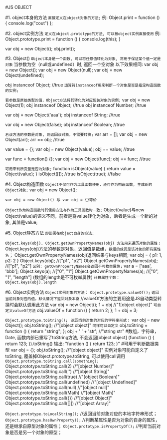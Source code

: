 #JS OBJECT

#1. object本身的方法
`直接定义在object对象的方法;`
例: Object.print = function () { console.log("cout") };

#2. object实例方法
`定义在object.prototype的方法, 可以被object实例直接使用`
例:
Object.prototype.print = function () {
    console.log(this);
}

var obj = new Object();
obj.print();


#3. Object()
`Object本身是一个函数, 可以将任意值转化为对象, 常用于保证某个值一定是对象`
当参数为空（null或undefined）时, 返回一个空对象 
以下效果相同:
var obj = new Object();
var obj = new Object(null);
var obj = new Object(undefined);

obj instanceof Object; //true
`运算符instanceof用来判断一个对象是否是指定构造函数的实例;`

`若参数是原始类型的值，Object方法将其转化为对应包装对象的实例;`
var obj = new Object(1);
obj instanceof Object; //true
obj instanceof Number; //true

var obj = new Object('aaa');
obj instanceof String; //true

var obj = new Object(false);
obj instanceof Boolean; //true

`若该方法的参数是对象, 则返回该对象，不需要转换;`
var arr = [];
var obj = new Object(arr);
arr == obj; //true

var value = {};
var obj = new Object(value);
obj == value; //true

var func = function() {};
var obj = new Object(func);
obj == func; //true

`可用来判断变量是否为对象;`
function isObject(value) {
    return value = Object(value);
}
isObject([]); //true
isObject(true); //false

#4. Object构造函数
`Object不仅可作为工具函数使用，还可作为构造函数, 生成新的Object对象;`
var obj = new Object();

`var obj = new Object() 与 var obj = {}等价`

`Object作为构造函数时其使用方法与作为工具函数时一致;`
Object(value)与new Object(value)的语义不同，前者是将value转化为对象，后者是生成一个新的对象, 其值是value;

#5. Object静态方法
`即部署在Object自身的方法;`

`Object.keys(obj), Object.getOwnPropertyNames(obj) 方法用来遍历对象的属性；`
Object.keys(obj)方法的参数是对象，返回值是数组，`数组的成员是该对象的所有属性名`；
Object.getOwnPropertyNames(obj)返回结果与keys相同;
var obj = {
    p1: 1,
    p2: 2
}
Object.keys(obj); //["p1", "p2"]
Object.getOwnPropertyNames(obj); //["p1", "p2"]
`区别: getOwnPropertyNames会返回不可枚举属性;`
var a = ['aaa', 'bbb'];
Object.keys(a); //["0", "1"]
Object.getOwnPropertyNames(a); //["0", "1", "length"] (数组的length是不可枚举属性)
`计算属性个数：Object.keys(obj).length`

#6. Object实例方法
`Object实例对象的方法`：
`Object.protetype.valueOf();` 
`返回当前对象对应的值，默认情况下返回对象本身`
//valueOf方法的主要用途是JS自动类型转换时会默认调用此方法
var obj = new Object();
1 + obj //"1[object object]"
`可自定义valueOf方法`
obj.valueOf = function () {
    return 2;
};
1 + obj = 3;

`Object.prototype.toString(); `
`返回当前对象的对应的字符串形式；`
var obj = new Object();
obj.toString(); //"[object object]"
`同样可以自定义`
obj.toString = function () {
    return "string";
};
obj + ' ' + 'str'; //"string str"
#数组，字符串，Date, 函数内部已重写了toString方法, 不会返回[object object]
(function () {
    return 123;
}).toString()
输出: 
"function () {
    return 123;
}"
#可用于判断数据类型
var obj = {};
obj.toString(); //"[object object]"
实例对象可能自定义了toString, 覆盖掉Object.prototype.toString, 可以使用call调用
`Object.prototype.toString.call(something);`
Object.prototype.toString.call(2) //"[object Number]"
Object.prototype.toString.call('') //"[object String]"
Object.prototype.toString.call(true) //"[object Boolean]"
Object.prototype.toString.call(undefined) //"[object Undefined]"
Object.prototype.toString.call(null) //"[object null]"
Object.prototype.toString.call(Math) //"[object Math]"
Object.prototype.toString.call({}) //"[object Object]"
Object.prototype.toString.call([]]) //"[object Array]"

`Object.prototype.toLocalString();` //返回当前对象对应的本地字符串形式；
`Object.prototype.hasOwnProperty();` //判断某属性是否为对象的自身的属性，还是继承自原型对象的属性；
`Object.prototype.isPropertyOf();` //判断当前对象是否是另一个对象的原型；









